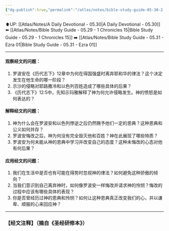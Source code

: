 ```yaml
---
{"dg-publish":true,"permalink":"/atlas/notes/bible-study-guide-05-30-2-chronicles-12/"}
---
```


⬆️UP: [[Atlas/Notes/A Daily Devotional - 05.30\|A Daily Devotional - 05.30]]
⬅️ [[Atlas/Notes/Bible Study Guide - 05.29 - 1 Chronicles 15\|Bible Study Guide - 05.29 - 1 Chronicles 15]]
➡️ [[Atlas/Notes/Bible Study Guide - 05.31 - Ezra 01\|Bible Study Guide - 05.31 - Ezra 01]] 

---


#### 观察经文的问题：

1. 罗波安在《历代志下》12章中为何在得国强盛时离弃耶和华的律法？这个决定发生在他生命的哪一阶段？
2. 示沙的侵略对耶路撒冷和以色列百姓造成了哪些具体的后果？
3. 《历代志下》12:5中，先知示玛雅解释了神为何允许侵略发生。神的愤怒是如何表达的？

#### 解释经文的问题：

1. 神为什么会在罗波安和以色列悖逆之后仍然赐予他们一定的恩典？这种恩典和公义如何并存？
2. 罗波安悔改之后，神为何没有完全毁灭他和百姓？神在此展现了哪些特质？
3. 罗波安为何未能从神的恩典中学习并改变自己的态度？这种未悔改的心态对他有何后果？

#### 应用经文的问题：

1. 我们在生活中是否也有可能在得势时忽视神的律法？如何避免这种骄傲的倾向？
2. 当我们意识到自己离弃神时，如何像罗波安一样悔改并请求神的怜悯？悔改的过程中应该有哪些具体的表现？
3. 你是否曾经历过神的恩典和怜悯？如何让这种恩典真正改变我们的心，并以谦卑、顺服的心来回应神？

---
### 【经文注释】（摘自《圣经研修本》）

